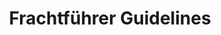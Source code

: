 ---
title: Frachtführer Guidelines
permalink: /carrier-guidelines/
classes: wide
search: true
sidebar:
  nav: "sidebar"
rule_category: carrier-conventions
layout: rule-category
---